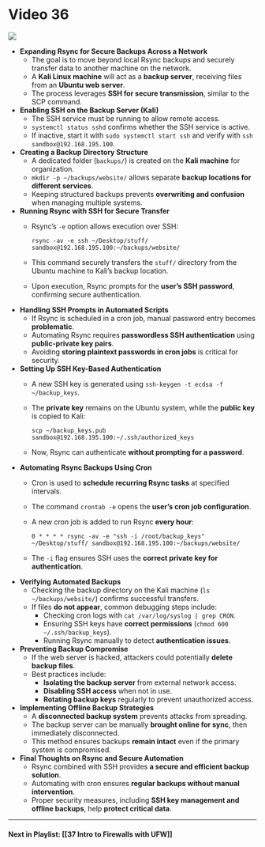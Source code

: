 # Video 36
![](https://www.youtube.com/watch?v=SrPBebFADDM&list=PLqux0fXsj7x3WYm6ZWuJnGC1rXQZ1018M&index=36)

- **Expanding Rsync for Secure Backups Across a Network**
    - The goal is to move beyond local Rsync backups and securely transfer data to another machine on the network.
    - A **Kali Linux machine** will act as a **backup server**, receiving files from an **Ubuntu web server**.
    - The process leverages **SSH for secure transmission**, similar to the SCP command.
- **Enabling SSH on the Backup Server (Kali)**
    - The SSH service must be running to allow remote access.
    - `systemctl status sshd` confirms whether the SSH service is active.
    - If inactive, start it with `sudo systemctl start ssh` and verify with `ssh sandbox@192.168.195.100`.
- **Creating a Backup Directory Structure**
    - A dedicated folder (`backups/`) is created on the **Kali machine** for organization.
    - `mkdir -p ~/backups/website/` allows separate **backup locations for different services**.
    - Keeping structured backups prevents **overwriting and confusion** when managing multiple systems.
- **Running Rsync with SSH for Secure Transfer**
    - Rsync’s `-e` option allows execution over SSH:
        
        ```
        rsync -av -e ssh ~/Desktop/stuff/ sandbox@192.168.195.100:~/backups/website/  
        ```
        
    - This command securely transfers the `stuff/` directory from the Ubuntu machine to Kali’s backup location.
    - Upon execution, Rsync prompts for the **user’s SSH password**, confirming secure authentication.
- **Handling SSH Prompts in Automated Scripts**
    - If Rsync is scheduled in a cron job, manual password entry becomes **problematic**.
    - Automating Rsync requires **passwordless SSH authentication** using **public-private key pairs**.
    - Avoiding **storing plaintext passwords in cron jobs** is critical for security.
- **Setting Up SSH Key-Based Authentication**
    - A new SSH key is generated using `ssh-keygen -t ecdsa -f ~/backup_keys`.
    - The **private key** remains on the Ubuntu system, while the **public key** is copied to Kali:
        
        ```
        scp ~/backup_keys.pub sandbox@192.168.195.100:~/.ssh/authorized_keys  
        ```
        
    - Now, Rsync can authenticate **without prompting for a password**.
- **Automating Rsync Backups Using Cron**
    - Cron is used to **schedule recurring Rsync tasks** at specified intervals.
    - The command `crontab -e` opens the **user’s cron job configuration**.
    - A new cron job is added to run Rsync **every hour**:
        
        ```
        0 * * * * rsync -av -e "ssh -i /root/backup_keys" ~/Desktop/stuff/ sandbox@192.168.195.100:~/backups/website/  
        ```
        
    - The `-i` flag ensures SSH uses the **correct private key for authentication**.
- **Verifying Automated Backups**
    - Checking the backup directory on the Kali machine (`ls ~/backups/website/`) confirms successful transfers.
    - If files **do not appear**, common debugging steps include:
        - Checking cron logs with `cat /var/log/syslog | grep CRON`.
        - Ensuring SSH keys have **correct permissions** (`chmod 600 ~/.ssh/backup_keys`).
        - Running Rsync manually to detect **authentication issues**.
- **Preventing Backup Compromise**
    - If the web server is hacked, attackers could potentially **delete backup files**.
    - Best practices include:
        - **Isolating the backup server** from external network access.
        - **Disabling SSH access** when not in use.
        - **Rotating backup keys** regularly to prevent unauthorized access.
- **Implementing Offline Backup Strategies**
    - A **disconnected backup system** prevents attacks from spreading.
    - The backup server can be manually **brought online for sync**, then immediately disconnected.
    - This method ensures backups **remain intact** even if the primary system is compromised.
- **Final Thoughts on Rsync and Secure Automation**
    - Rsync combined with SSH provides **a secure and efficient backup solution**.
    - Automating with cron ensures **regular backups without manual intervention**.
    - Proper security measures, including **SSH key management and offline backups**, help **protect critical data**.


---

#### Next in Playlist: [[37 Intro to Firewalls with UFW]]